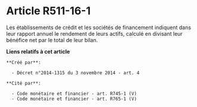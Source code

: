 # Article R511-16-1

Les établissements de crédit et les sociétés de financement indiquent dans leur rapport annuel le rendement de leurs actifs,
calculé en divisant leur bénéfice net par le total de leur bilan.

**Liens relatifs à cet article**

	**Créé par**:

	  - Décret n°2014-1315 du 3 novembre 2014 - art. 4

	**Cité par**:

	  - Code monétaire et financier - art. R745-1 (V)
	  - Code monétaire et financier - art. R765-1 (V)
